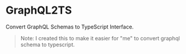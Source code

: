 # GraphQL2TS

Convert GraphQL Schemas to TypeScript Interface.

> Note: I created this to make it easier for "me" to convert graphql schema to typescript.
